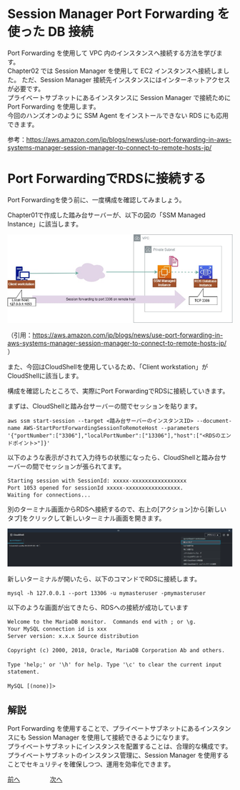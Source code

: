 # Session Manager Port Forwarding を使った DB 接続

Port Forwarding を使用して VPC 内のインスタンスへ接続する方法を学びます。  
Chapter02 では Session Manager を使用して EC2 インスタンスへ接続しました。
ただ、Session Manager 接続先インスタンスにはインターネットアクセスが必要です。  
プライベートサブネットにあるインスタンスに Session Manager で接続ために Port Forwarding を使用します。  
今回のハンズオンのように SSM Agent をインストールできない RDS にも応用できます。  

参考：https://aws.amazon.com/jp/blogs/news/use-port-forwarding-in-aws-systems-manager-session-manager-to-connect-to-remote-hosts-jp/


# Port ForwardingでRDSに接続する

Port Forwardingを使う前に、一度構成を確認してみましょう。  

Chapter01で作成した踏み台サーバーが、以下の図の「SSM Managed Instance」に該当します。  

![alt text](./img/chapter03_portForwarding_architecture.jpg)

（引用：https://aws.amazon.com/jp/blogs/news/use-port-forwarding-in-aws-systems-manager-session-manager-to-connect-to-remote-hosts-jp/ ）

また、今回はCloudShellを使用しているため、「Client workstation」がCloudShellに該当します。

構成を確認したところで、実際にPort ForwardingでRDSに接続していきます。

まずは、CloudShellと踏み台サーバーの間でセッションを貼ります。

```
aws ssm start-session --target <踏み台サーバーのインスタンスID> --document-name AWS-StartPortForwardingSessionToRemoteHost --parameters '{"portNumber":["3306"],"localPortNumber":["13306"],"host":["<RDSのエンドポイント>"]}'
```

以下のような表示がされて入力待ちの状態になったら、CloudShellと踏み台サーバーの間でセッションが張られてます。

```
Starting session with SessionId: xxxxx-xxxxxxxxxxxxxxxxx
Port 1053 opened for sessionId xxxxx-xxxxxxxxxxxxxxxxx.
Waiting for connections...

```

別のターミナル画面からRDSへ接続するので、右上の[アクション]から[新しいタブ]をクリックして新しいターミナル画面を開きます。

![alt text](./img/chapter03_open_newtab.jpg)

新しいターミナルが開いたら、以下のコマンドでRDSに接続します。

```
mysql -h 127.0.0.1 --port 13306 -u mymasteruser -pmymasteruser
```

以下のような画面が出てきたら、RDSへの接続が成功しています

```
Welcome to the MariaDB monitor.  Commands end with ; or \g.
Your MySQL connection id is xxx
Server version: x.x.x Source distribution

Copyright (c) 2000, 2018, Oracle, MariaDB Corporation Ab and others.

Type 'help;' or '\h' for help. Type '\c' to clear the current input statement.

MySQL [(none)]>
```

## 解説

Port Forwarding を使用することで、プライベートサブネットにあるインスタンスにも Session Manager を使用して接続できるようになります。  
プライベートサブネットにインスタンスを配置することは、合理的な構成です。プライベートサブネットのインスタンス管理に、Session Manager を使用することでセキュリティを確保しつつ、運用を効率化できます。

 [前へ](./chapter02.md) &nbsp; &nbsp; &nbsp; &nbsp; &nbsp; &nbsp; &nbsp; &nbsp; [次へ](./chapter04.md) 
